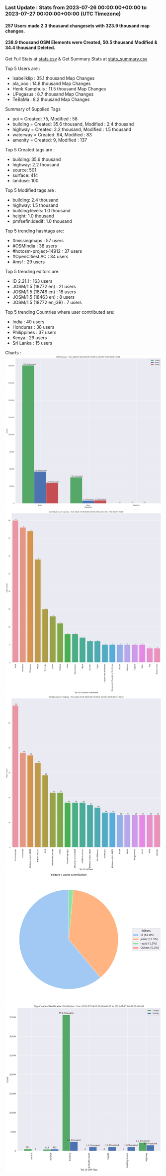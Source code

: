 ### Last Update : Stats from 2023-07-26 00:00:00+00:00 to 2023-07-27 00:00:00+00:00 (UTC Timezone)

#### 257 Users made 2.3 thousand changesets with 323.9 thousand map changes.
#### 238.9 thousand OSM Elements were Created, 50.5 thousand Modified & 34.4 thousand Deleted.
Get Full Stats at [stats.csv](/stats/hotosm/Daily/stats.csv)
 & Get Summary Stats at [stats_summary.csv](/stats/hotosm/Daily/stats_summary.csv)

Top 5 Users are : 
- isabellklip : 35.1 thousand Map Changes
- ola_ooo : 14.8 thousand Map Changes
- Henk Kamphuis : 11.5 thousand Map Changes
- UPegasus : 8.7 thousand Map Changes
- TeBaMa : 8.2 thousand Map Changes

Summary of Supplied Tags
- poi = Created: 75, Modified : 58
- building = Created: 35.6 thousand, Modified : 2.4 thousand
- highway = Created: 2.2 thousand, Modified : 1.5 thousand
- waterway = Created: 94, Modified : 83
- amenity = Created: 9, Modified : 137


Top 5 Created tags are :
- building: 35.6 thousand
- highway: 2.2 thousand
- source: 501
- surface: 414
- landuse: 100


Top 5 Modified tags are :
- building: 2.4 thousand
- highway: 1.5 thousand
- building:levels: 1.0 thousand
- height: 1.0 thousand
- pmfsefin:idedif: 1.0 thousand


Top 5 trending hashtags are:
- #missingmaps : 57 users
- #OSMIndia : 38 users
- #hotosm-project-14912 : 37 users
- #OpenCitiesLAC : 34 users
- #msf : 29 users


Top 5 trending editors are:
- iD 2.21.1 : 163 users
- JOSM/1.5 (18772 en) : 21 users
- JOSM/1.5 (18746 en) : 18 users
- JOSM/1.5 (18463 en) : 8 users
- JOSM/1.5 (18772 en_GB) : 7 users


Top 5 trending Countries where user contributed are:
- India : 40 users
- Honduras : 38 users
- Philippines : 37 users
- Kenya : 29 users
- Sri Lanka : 15 users


 Charts : 
![Alt text](./stats_osm_changes.png) 
![Alt text](./stats_users_per_country.png) 
![Alt text](./stats_users_per_hashtag.png) 
![Alt text](./stats_editors_pie_chart.png) 
![Alt text](./stats_tags.png) 
